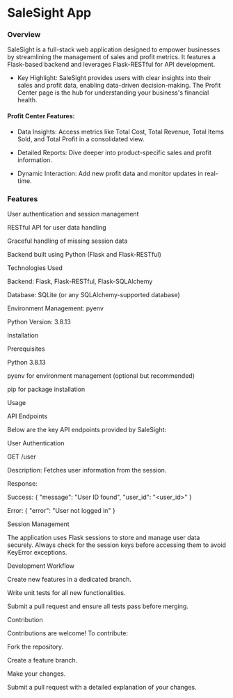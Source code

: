 # SaleSight App

### Overview

SaleSight is a full-stack web application designed to empower businesses by streamlining the management of sales and profit metrics. It features a Flask-based backend and leverages Flask-RESTful for API development.

* Key Highlight: SaleSight provides users with clear insights into their sales and profit data, enabling data-driven decision-making. The Profit Center page is the hub for understanding your business's financial health.

#### Profit Center Features:

* Data Insights: Access metrics like Total Cost, Total Revenue, Total Items Sold, and Total Profit in a consolidated view.

* Detailed Reports: Dive deeper into product-specific sales and profit information.

* Dynamic Interaction: Add new profit data and monitor updates in real-time.

### Features

User authentication and session management

RESTful API for user data handling

Graceful handling of missing session data

Backend built using Python (Flask and Flask-RESTful)



Technologies Used

Backend: Flask, Flask-RESTful, Flask-SQLAlchemy

Database: SQLite (or any SQLAlchemy-supported database)

Environment Management: pyenv

Python Version: 3.8.13



Installation

Prerequisites

Python 3.8.13

pyenv for environment management (optional but recommended)

pip for package installation



Usage

API Endpoints

Below are the key API endpoints provided by SaleSight:

User Authentication

GET /user

Description: Fetches user information from the session.

Response:

Success: { "message": "User ID found", "user_id": "<user_id>" }

Error: { "error": "User not logged in" }



Session Management

The application uses Flask sessions to store and manage user data securely. Always check for the session keys before accessing them to avoid KeyError exceptions.



Development Workflow

Create new features in a dedicated branch.

Write unit tests for all new functionalities.

Submit a pull request and ensure all tests pass before merging.



Contribution

Contributions are welcome! To contribute:

Fork the repository.

Create a feature branch.

Make your changes.

Submit a pull request with a detailed explanation of your changes.